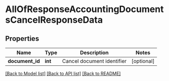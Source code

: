 # AllOfResponseAccountingDocumentsCancelResponseData

## Properties
Name | Type | Description | Notes
------------ | ------------- | ------------- | -------------
**document_id** | **int** | Cancel document identifier | [optional] 

[[Back to Model list]](../README.md#documentation-for-models) [[Back to API list]](../README.md#documentation-for-api-endpoints) [[Back to README]](../README.md)

